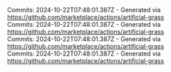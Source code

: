 Commits: 2024-10-22T07:48:01.387Z - Generated via https://github.com/marketplace/actions/artificial-grass
<br>
Commits: 2024-10-22T07:48:01.387Z - Generated via https://github.com/marketplace/actions/artificial-grass
<br>
Commits: 2024-10-22T07:48:01.387Z - Generated via https://github.com/marketplace/actions/artificial-grass
<br>
Commits: 2024-10-22T07:48:01.387Z - Generated via https://github.com/marketplace/actions/artificial-grass
<br>
